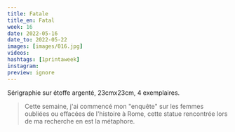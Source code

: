 ```yaml
---
title: Fatale 
title_en: Fatal
week: 16
date: 2022-05-16
date_to: 2022-05-22
images: [images/016.jpg]
videos: 
hashtags: [1printaweek]
instagram: 
preview: ignore
---
```




Sérigraphie sur étoffe argenté, 23cmx23cm, 4 exemplaires.

> Cette semaine, j'ai commencé mon "enquête" sur les femmes oubliées ou effacées de l'histoire à Rome, cette statue rencontrée lors de ma recherche en est la métaphore.
>


